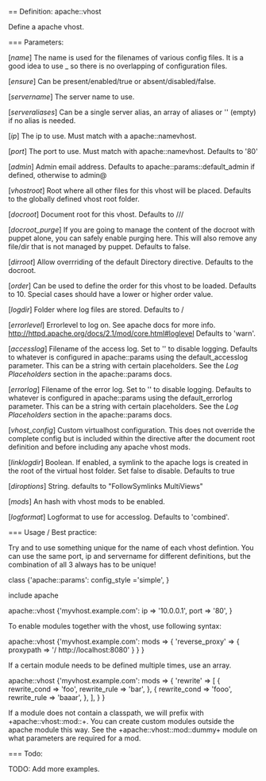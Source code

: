 == Definition: apache::vhost

 Define a apache vhost.

=== Parameters:

[*name*]
  The name is used for the filenames of various config files.
  It is a good idea to use <servername>_<port> so there is no
  overlapping of configuration files.

[*ensure*]
  Can be present/enabled/true or absent/disabled/false.

[*servername*]
  The server name to use.

[*serveraliases*]
  Can be a single server alias, an array of aliases or
  '' (empty) if no alias is needed.

[*ip*]
  The ip to use. Must match with a apache::namevhost.

[*port*]
  The port to use. Must match with apache::namevhost.
  Defaults to '80'

[*admin*]
  Admin email address.
  Defaults to apache::params::default_admin if defined,
  otherwise to admin@<servername>

[*vhostroot*]
  Root where all other files for this vhost will be placed.
  Defaults to the globally defined vhost root folder.

[*docroot*]
  Document root for this vhost.
  Defaults to /<vhostroot>/<servername>/<htdocs>

[*docroot_purge*]
  If you are going to manage the content of the docroot
  with puppet alone, you can safely enable purging here.
  This will also remove any file/dir that is not managed
  by puppet. Defaults to false.

[*dirroot*]
  Allow overrriding of the default Directory directive.
  Defaults to the docroot.

[*order*]
  Can be used to define the order for this vhost to be loaded.
  Defaults to 10.
  Special cases should have a lower or higher order value.

[*logdir*]
  Folder where log files are stored.
  Defaults to <global logdir>/<vhostname>

[*errorlevel*]
  Errorlevel to log on. See apache docs for more info.
  http://httpd.apache.org/docs/2.1/mod/core.html#loglevel
  Defaults to 'warn'.

[*accesslog*]
  Filename of the access log. Set to '' to disable logging.
  Defaults to whatever is configured in apache::params using
  the default_accesslog parameter.
  This can be a string with certain placeholders. See the
  _Log Placeholders_ section in the apache::params docs.

[*errorlog*]
  Filename of the error log. Set to '' to disable logging.
  Defaults to whatever is configured in apache::params using
  the default_errorlog parameter.
  This can be a string with certain placeholders. See the
  _Log Placeholders_ section in the apache::params docs.

[*vhost_config*]
  Custom virtualhost configuration.
  This does not override the complete config but is included
  within the <VirtualHost> directive after the document
  root definition and before including any apache vhost mods.

[*linklogdir*]
  Boolean. If enabled, a symlink to the apache logs is created
  in the root of the virtual host folder. Set false to disable.
  Defaults to true

[*diroptions*]
  String. defaults to "FollowSymlinks MultiViews"

[*mods*]
  An hash with vhost mods to be enabled.

[*logformat*]
  Logformat to use for accesslog.
  Defaults to 'combined'.

=== Usage / Best practice:

Try and to use something unique for the name of each vhost defintion.
You can use the same  port, ip and servername for different definitions,
but the combination of all 3 always has to be unique!

  class {'apache::params':
    config_style ='simple',
  }

  include apache

  apache::vhost {'myvhost.example.com':
    ip   => '10.0.0.1',
    port => '80',
  }

To enable modules together with the vhost, use following syntax:

  apache::vhost {'myvhost.example.com':
    mods => {
      'reverse_proxy' => { proxypath => '/ http://localhost:8080' }
    }
  }

If a certain module needs to be defined multiple times, use an array.

  apache::vhost {'myvhost.example.com':
    mods => {
      'rewrite' => [
        { rewrite_cond => 'foo', rewrite_rule  => 'bar', },
        { rewrite_cond => 'fooo', rewrite_rule => 'baaar', },
      ],
    }
  }

If a module does not contain a classpath, we will prefix with
+apache::vhost::mod::+. You can create custom modules outside the apache
module this way. See the +apache::vhost::mod::dummy+ module on what parameters
are required for a mod.

=== Todo:

TODO: Add more examples.

